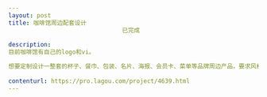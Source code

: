 ```yaml
---                
layout: post       
title: 咖啡馆周边配套设计
                                已完成
           
description: 
目前咖啡馆有自己的logo和vi。

想要定制设计一整套的杯子、餐巾、包装、名片、海报、会员卡、菜单等品牌周边产品，要求风格统一，原创设计，符合咖啡馆现有的格调。
     
contenturl: https://pro.lagou.com/project/4639.html      
---                 
```

